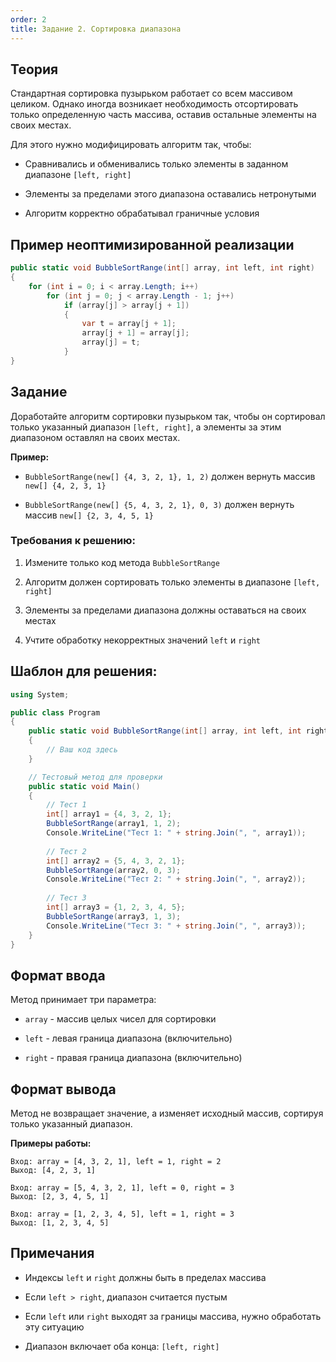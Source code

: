 ```yaml
---
order: 2
title: Задание 2. Сортировка диапазона
---
```


## Теория

Стандартная сортировка пузырьком работает со всем массивом целиком. Однако иногда возникает необходимость отсортировать только определенную часть массива, оставив остальные элементы на своих местах.

Для этого нужно модифицировать алгоритм так, чтобы:

-  Сравнивались и обменивались только элементы в заданном диапазоне `[left, right]`

-  Элементы за пределами этого диапазона оставались нетронутыми

-  Алгоритм корректно обрабатывал граничные условия

## Пример неоптимизированной реализации

```csharp
public static void BubbleSortRange(int[] array, int left, int right)
{
    for (int i = 0; i < array.Length; i++)
        for (int j = 0; j < array.Length - 1; j++)
            if (array[j] > array[j + 1])
            {
                var t = array[j + 1];
                array[j + 1] = array[j];
                array[j] = t;
            }
}
```

## Задание

Доработайте алгоритм сортировки пузырьком так, чтобы он сортировал только указанный диапазон `[left, right]`, а элементы за этим диапазоном оставлял на своих местах.

**Пример:**

-  `BubbleSortRange(new[] {4, 3, 2, 1}, 1, 2)` должен вернуть массив `new[] {4, 2, 3, 1}`

-  `BubbleSortRange(new[] {5, 4, 3, 2, 1}, 0, 3)` должен вернуть массив `new[] {2, 3, 4, 5, 1}`

### Требования к решению:

1. Измените только код метода `BubbleSortRange`

2. Алгоритм должен сортировать только элементы в диапазоне `[left, right]`

3. Элементы за пределами диапазона должны оставаться на своих местах

4. Учтите обработку некорректных значений `left` и `right`

## Шаблон для решения:

```csharp
using System;

public class Program
{
    public static void BubbleSortRange(int[] array, int left, int right)
    {
        // Ваш код здесь
    }

    // Тестовый метод для проверки
    public static void Main()
    {
        // Тест 1
        int[] array1 = {4, 3, 2, 1};
        BubbleSortRange(array1, 1, 2);
        Console.WriteLine("Тест 1: " + string.Join(", ", array1));
        
        // Тест 2
        int[] array2 = {5, 4, 3, 2, 1};
        BubbleSortRange(array2, 0, 3);
        Console.WriteLine("Тест 2: " + string.Join(", ", array2));
        
        // Тест 3
        int[] array3 = {1, 2, 3, 4, 5};
        BubbleSortRange(array3, 1, 3);
        Console.WriteLine("Тест 3: " + string.Join(", ", array3));
    }
}
```

## Формат ввода

Метод принимает три параметра:

-  `array` - массив целых чисел для сортировки

-  `left` - левая граница диапазона (включительно)

-  `right` - правая граница диапазона (включительно)

## Формат вывода

Метод не возвращает значение, а изменяет исходный массив, сортируя только указанный диапазон.

**Примеры работы:**

```
Вход: array = [4, 3, 2, 1], left = 1, right = 2
Выход: [4, 2, 3, 1]

Вход: array = [5, 4, 3, 2, 1], left = 0, right = 3
Выход: [2, 3, 4, 5, 1]

Вход: array = [1, 2, 3, 4, 5], left = 1, right = 3
Выход: [1, 2, 3, 4, 5]
```

## Примечания

-  Индексы `left` и `right` должны быть в пределах массива

-  Если `left > right`, диапазон считается пустым

-  Если `left` или `right` выходят за границы массива, нужно обработать эту ситуацию

-  Диапазон включает оба конца: `[left, right]`